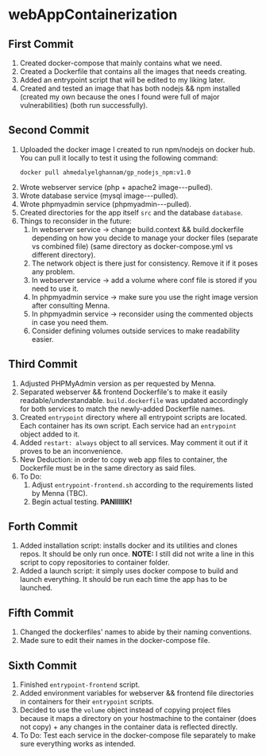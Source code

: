 # webAppContainerization

## First Commit
1. Created docker-compose that mainly contains what we need.
2. Created a Dockerfile that contains all the images that needs creating.
3. Added an entrypoint script that will be edited to my liking later.
4. Created and tested an image that has both nodejs && npm installed (created my own because the ones I found were full of major vulnerabilities) (both run successfully).

## Second Commit
1. Uploaded the docker image I created to run npm/nodejs on docker hub. You can pull it locally to test it using the following command:
    ```
    docker pull ahmedalyelghannam/gp_nodejs_npm:v1.0 
    ```
2. Wrote webserver service (php + apache2 image---pulled).
3. Wrote database service (mysql image---pulled).
4. Wrote phpmyadmin service (phpmyadmin---pulled).
5. Created directories for the app itself `src` and the database `database`.
6. Things to reconsider in the future:
    1. In webserver service -> change build.context && build.dockerfile depending on how you decide to manage your docker files (separate vs combined file) (same directory as docker-compose.yml vs different directory).
    2. The network object is there just for consistency. Remove it if it poses any problem.
    3. In webserver service -> add a volume where conf file is stored if you need to use it.
    4. In phpmyadmin service -> make sure you use the right image version after consulting Menna.
    5. In phpmyadmin service -> reconsider using the commented objects in case you need them.
    6. Consider defining volumes outside services to make readability easier.

## Third Commit
1. Adjusted PHPMyAdmin version as per requested by Menna.
2. Separated webserver && frontend Dockerfile's to make it easily readable/understandable. `build.dockerfile` was updated accordingly for both services to match the newly-added Dockerfile names.
3. Created `entrypoint` directory where all entrypoint scripts are located. Each container has its own script. Each service had an `entrypoint` object added to it. 
4. Added `restart: always` object to all services. May comment it out if it proves to be an inconvenience.
5. New Deduction: in order to copy web app files to container, the Dockerfile must be in the same directory as said files.
6. To Do:
    1. Adjust `entrypoint-frontend.sh` according to the requirements listed by Menna (TBC).
    2. Begin actual testing. **PANIIIIIK!**

## Forth Commit
1. Added installation script: installs docker and its utilities and clones repos. It should be only run once. **NOTE:** I still did not write a line in this script to copy repositories to container folder.
2. Added a launch script: it simply uses docker compose to build and launch everything. It should be run each time the app has to be launched.

## Fifth Commit
1. Changed the dockerfiles' names to abide by their naming conventions.
2. Made sure to edit their names in the docker-compose file.

## Sixth Commit
1. Finished `entrypoint-frontend` script.
2. Added environment variables for webserver && frontend file directories in containers for their `entrypoint` scripts.
3. Decided to use the `volume` object instead of copying project files because it maps a directory on your hostmachine to the container (does not copy) + any changes in the container data is reflected directly.
4. To Do: Test each service in the docker-compose file separately to make sure everything works as intended.

